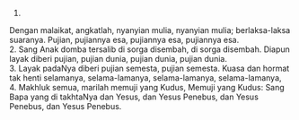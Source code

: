 1.
Dengan malaikat, angkatlah, nyanyian mulia,
nyanyian mulia; berlaksa-laksa suaranya.
Pujian, pujiannya esa, pujiannya esa, pujiannya esa.
<br>
2.
Sang Anak domba tersalib di sorga disembah,
di sorga disembah. Diapun layak diberi pujian,
pujian dunia, pujian dunia, pujian dunia.
<br>
3.
Layak padaNya diberi pujian semesta, pujian semesta.
Kuasa dan hormat tak henti selamanya,
selama-lamanya, selama-lamanya, selama-lamanya,
<br>
4.
Makhluk semua, marilah memuji yang Kudus,
Memuji yang Kudus: Sang Bapa yang di takhtaNya
dan Yesus, dan Yesus Penebus, dan Yesus Penebus,
dan Yesus Penebus.